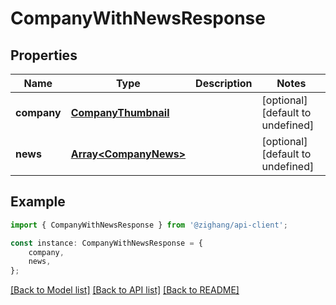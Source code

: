 # CompanyWithNewsResponse


## Properties

Name | Type | Description | Notes
------------ | ------------- | ------------- | -------------
**company** | [**CompanyThumbnail**](CompanyThumbnail.md) |  | [optional] [default to undefined]
**news** | [**Array&lt;CompanyNews&gt;**](CompanyNews.md) |  | [optional] [default to undefined]

## Example

```typescript
import { CompanyWithNewsResponse } from '@zighang/api-client';

const instance: CompanyWithNewsResponse = {
    company,
    news,
};
```

[[Back to Model list]](../README.md#documentation-for-models) [[Back to API list]](../README.md#documentation-for-api-endpoints) [[Back to README]](../README.md)

